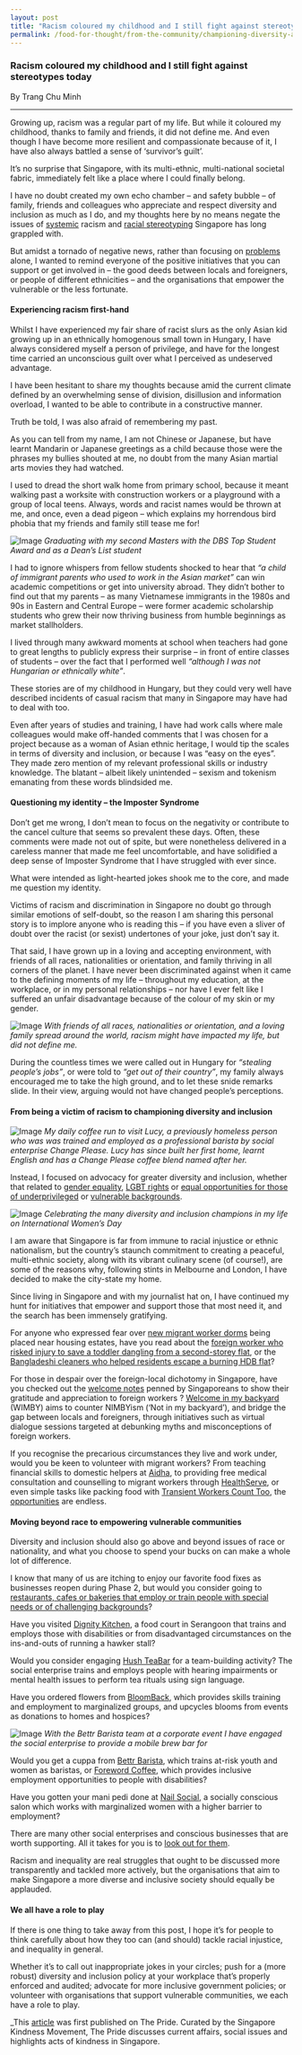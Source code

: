 ```yaml
---
layout: post
title: "Racism coloured my childhood and I still fight against stereotypes today"
permalink: /food-for-thought/from-the-community/championing-diversity-and-inclusion
---
```


### Racism coloured my childhood and I still fight against stereotypes today

By Trang Chu Minh 
<hr>
Growing up, racism was a regular part of my life. But while it coloured my childhood, thanks to family and friends, it did not define me. And even though I have become more resilient and compassionate because of it, I have also always battled a sense of ‘survivor’s guilt’.

It’s no surprise that Singapore, with its multi-ethnic, multi-national societal fabric, immediately felt like a place where I could finally belong.

I have no doubt created my own echo chamber – and safety bubble – of family, friends and colleagues who appreciate and respect diversity and inclusion as much as I do, and my thoughts here by no means negate the issues of [systemic](https://www.channelnewsasia.com/news/singapore/racism-singapore-sap-schools-discussed-onepeople-dialogue-11930444) racism and [racial stereotyping](https://mothership.sg/2020/04/straits-times-covid-19-stereotype/) Singapore has long grappled with.

But amidst a tornado of negative news, rather than focusing on [problems](https://www.scmp.com/comment/opinion/article/3080987/rise-coronavirus-cases-brings-light-singaporeans-racist-attitudes) alone, I wanted to remind everyone of the positive initiatives that you can support or get involved in – the good deeds between locals and foreigners, or people of different ethnicities – and the organisations that empower the vulnerable or the less fortunate.

#### Experiencing racism first-hand

Whilst I have experienced my fair share of racist slurs as the only Asian kid growing up in an ethnically homogenous small town in Hungary, I have always considered myself a person of privilege, and have for the longest time carried an unconscious guilt over what I perceived as undeserved advantage.

I have been hesitant to share my thoughts because amid the current climate defined by an overwhelming sense of division, disillusion and information overload, I wanted to be able to contribute in a constructive manner.

Truth be told, I was also afraid of remembering my past.

As you can tell from my name, I am not Chinese or Japanese, but have learnt Mandarin or Japanese greetings as a child because those were the phrases my bullies shouted at me, no doubt from the many Asian martial arts movies they had watched.

I used to dread the short walk home from primary school, because it meant walking past a worksite with construction workers or a playground with a group of local teens. Always, words and racist names would be thrown at me, and once, even a dead pigeon – which explains my horrendous bird phobia that my friends and family still tease me for!

![Image](/images/stories/2020/Jul/trang-chu-minh-1.jpg)
_Graduating with my second Masters with the DBS Top Student Award and as a Dean’s List student_

I had to ignore whispers from fellow students shocked to hear that _“a child of immigrant parents who used to work in the Asian market”_ can win academic competitions or get into university abroad. They didn’t bother to find out that my parents – as many Vietnamese immigrants in the 1980s and 90s in Eastern and Central Europe – were former academic scholarship students who grew their now thriving business from humble beginnings as market stallholders.

I lived through many awkward moments at school when teachers had gone to great lengths to publicly express their surprise – in front of entire classes of students – over the fact that I performed well _“although I was not Hungarian or ethnically white”_.

These stories are of my childhood in Hungary, but they could very well have described incidents of casual racism that many in Singapore may have had to deal with too.

Even after years of studies and training, I have had work calls where male colleagues would make off-handed comments that I was chosen for a project because as a woman of Asian ethnic heritage, I would tip the scales in terms of diversity and inclusion, or because I was “easy on the eyes”. They made zero mention of my relevant professional skills or industry knowledge. The blatant – albeit likely unintended – sexism and tokenism emanating from these words blindsided me.

#### Questioning my identity – the Imposter Syndrome

Don’t get me wrong, I don’t mean to focus on the negativity or contribute to the cancel culture that seems so prevalent these days. Often, these comments were made not out of spite, but were nonetheless delivered in a careless manner that made me feel uncomfortable, and have solidified a deep sense of Imposter Syndrome that I have struggled with ever since.

What were intended as light-hearted jokes shook me to the core, and made me question my identity.

Victims of racism and discrimination in Singapore no doubt go through similar emotions of self-doubt, so the reason I am sharing this personal story is to implore anyone who is reading this – if you have even a sliver of doubt over the racist (or sexist) undertones of your joke, just don’t say it.

That said, I have grown up in a loving and accepting environment, with friends of all races, nationalities or orientation, and family thriving in all corners of the planet. I have never been discriminated against when it came to the defining moments of my life – throughout my education, at the workplace, or in my personal relationships – nor have I ever felt like I suffered an unfair disadvantage because of the colour of my skin or my gender.

![Image](/images/stories/2020/Jul/trang-chu-minh-2.jpg)
_With friends of all races, nationalities or orientation, and a loving family spread around the world, racism might have impacted my life, but did not define me._

During the countless times we were called out in Hungary for _“stealing people’s jobs”_, or were told to _“get out of their country”_, my family always encouraged me to take the high ground, and to let these snide remarks slide. In their view, arguing would not have changed people’s perceptions.

#### From being a victim of racism to championing diversity and inclusion

![Image](/images/stories/2020/Jul/trang-chu-minh-3.jpg)
_My daily coffee run to visit Lucy, a previously homeless person who was was trained and employed as a professional barista by social enterprise Change Please. Lucy has since built her first home, learnt English and has a Change Please coffee blend named after her._

Instead, I focused on advocacy for greater diversity and inclusion, whether that related to [gender equality](http://www.trust.org/trustlaw/womens-rights/), [LGBT rights](http://www.trust.org/i/?id=5f08c0d9-a796-4aba-a311-0e7b9d3562d1) or [equal opportunities for those of underprivileged](http://www.trust.org/i/?id=18c44dad-7c7b-4311-8544-4c0dae4b6fa6) or [vulnerable backgrounds](http://www.trust.org/i/?id=dbc48c9b-1ef1-41f9-ac33-6699d18a5943).

![Image](/images/stories/2020/Jul/trang-chu-minh-4.jpg)
_Celebrating the many diversity and inclusion champions in my life on International Women’s Day_

I am aware that Singapore is far from immune to racial injustice or ethnic nationalism, but the country’s staunch commitment to creating a peaceful, multi-ethnic society, along with its vibrant culinary scene (of course!), are some of the reasons why, following stints in Melbourne and London, I have decided to make the city-state my home.

Since living in Singapore and with my journalist hat on, I have continued my hunt for initiatives that empower and support those that most need it, and the search has been immensely gratifying.

For anyone who expressed fear over [new migrant worker dorms](https://www.gov.sg/article/improved-standards-of-new-dormitories-for-migrant-workers) being placed near housing estates, have you read about the [foreign worker who risked injury to save a toddler dangling from a second-storey flat](https://www.straitstimes.com/singapore/foreign-workers-heroic-act-saves-toddler-stuck-between-railings-of-hdb-block), or the [Bangladeshi cleaners who helped residents escape a burning HDB flat](https://www.straitstimes.com/singapore/cleaners-to-the-rescue-in-hdb-flat-fire-in-ang-mo-kio)?

For those in despair over the foreign-local dichotomy in Singapore, have you checked out the [welcome notes](https://welcomeinmybackyard.tumblr.com/) penned by Singaporeans to show their gratitude and appreciation to foreign workers ? [Welcome in my backyard](https://www.wimby.sg/) (WIMBY) aims to counter NIMBYism (‘Not in my backyard’), and bridge the gap between locals and foreigners, through initiatives such as virtual dialogue sessions targeted at debunking myths and misconceptions of foreign workers.

If you recognise the precarious circumstances they live and work under, would you be keen to volunteer with migrant workers? From teaching financial skills to domestic helpers at [Aidha](https://www.aidha.org/), to providing free medical consultation and counselling to migrant workers through [HealthServe](https://www.healthserve.org.sg/), or even simple tasks like packing food with [Transient Workers Count Too](https://twc2.org.sg/), the [opportunities](https://thesmartlocal.com/read/volunteer-migrant-workers/) are endless.

#### Moving beyond race to empowering vulnerable communities

Diversity and inclusion should also go above and beyond issues of race or nationality, and what you choose to spend your bucks on can make a whole lot of difference.

I know that many of us are itching to enjoy our favorite food fixes as businesses reopen during Phase 2, but would you consider going to [restaurants, cafes or bakeries that employ or train people with special needs or of challenging backgrounds](https://thesmartlocal.com/read/social-enterprise-cafes/)?

Have you visited [Dignity Kitchen](https://projectdignity.sg/dignity-kitchen/), a food court in Serangoon that trains and employs those with disabilities or from disadvantaged circumstances on the ins-and-outs of running a hawker stall?

Would you consider engaging [Hush TeaBar](http://www.hushteabar.com/) for a team-building activity? The social enterprise trains and employs people with hearing impairments or mental health issues to perform tea rituals using sign language.

Have you ordered flowers from [BloomBack](https://bloomback.org/), which provides skills training and employment to marginalized groups, and upcycles blooms from events as donations to homes and hospices?

![Image](/images/stories/2020/Jul/trang-chu-minh-5.jpg)
_With the Bettr Barista team at a corporate event I have engaged the social enterprise to provide a mobile brew bar for_

Would you get a cuppa from [Bettr Barista](https://www.bettrbarista.com/w/sg/), which trains at-risk youth and women as baristas, or [Foreword Coffee](https://www.forewordcoffee.com/), which provides inclusive employment opportunities to people with disabilities?

Have you gotten your mani pedi done at [Nail Social](https://www.thenailsocial.co/), a socially conscious salon which works with marginalized women with a higher barrier to employment?

There are many other social enterprises and conscious businesses that are worth supporting. All it takes for you is to [look out for them](https://pride.kindness.sg/support-social-enterprise-covid-19/).

Racism and inequality are real struggles that ought to be discussed more transparently and tackled more actively, but the organisations that aim to make Singapore a more diverse and inclusive society should equally be applauded.

#### We all have a role to play

If there is one thing to take away from this post, I hope it’s for people to think carefully about how they too can (and should) tackle racial injustice, and inequality in general.

Whether it’s to call out inappropriate jokes in your circles; push for a (more robust) diversity and inclusion policy at your workplace that’s properly enforced and audited; advocate for more inclusive government policies; or volunteer with organisations that support vulnerable communities, we each have a role to play.

_This [article](https://pride.kindness.sg/championing-diversity-and-inclusion/) was first published on The Pride. Curated by the Singapore Kindness Movement, The Pride discusses current affairs, social issues and highlights acts of kindness in Singapore.
